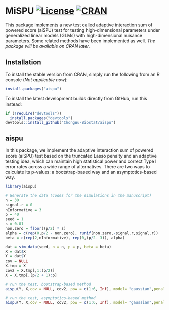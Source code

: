 # MiSPU [![License](http://img.shields.io/badge/license-GPL%20%28%3E=%202%29-brightgreen.svg?style=flat)](http://www.gnu.org/licenses/gpl-2.0.html) [![CRAN](http://www.r-pkg.org/badges/version/MiSPU)](http://cran.rstudio.com/package=MiSPU) 

This package implements a new test called adaptive interaction sum of powered score (aiSPU) test for testing high-dimensional parameters under generalized linear models (GLMs) with high-dimensional nuisance parameters. Some related methods have been implemented as well. *The package will be available on CRAN later.* 

## Installation
To install the stable version from CRAN, simply run the following from an R console (*Not applicable now*):

```r
install.packages("aispu")
```

To install the latest development builds directly from GitHub, run this instead:

```r
if (!require("devtools"))
  install.packages("devtools")
devtools::install_github("ChongWu-Biostat/aispu")
```

## aispu

In this package, we implement the adaptive interaction sum of powered score (aiSPU) test based on the truncated Lasso penalty and an adaptive testing idea, which can maintain high statistical power and correct Type I error rates across a wide range of alternatives. There are two ways to calculate its p-values: a bootstrap-based way and an asymptotics-based way.


```r
library(aispu)

# Generate the data (codes for the simulations in the manuscript)n = 30signal.r = 0nInformative = 3p = 40seed = 1s = 0.01non.zero = floor((p/2) * s)alpha = c(rep(0,p/2 - non.zero), runif(non.zero,-signal.r,signal.r))beta = c(rep(2,nInformative), rep(0,(p/2- 3)), alpha)

dat = sim_data(seed, n = n, p = p, beta = beta)X = dat$XY = dat$Ycov = NULLX.tmp = Xcov2 = X.tmp[,1:(p/2)]X = X.tmp[,(p/2 + 1):p]# run the test, bootstrap-based methodaispu(Y, X,cov = NULL, cov2, pow = c(1:6, Inf), model= "gaussian",penalty = "tlp", n.perm = 1000,resample = "boot")

# run the test, asymptotics-based methodaispu(Y, X,cov = NULL, cov2, pow = c(1:6, Inf), model= "gaussian",penalty = "tlp", n.perm = 1000,resample = "asy")

```


